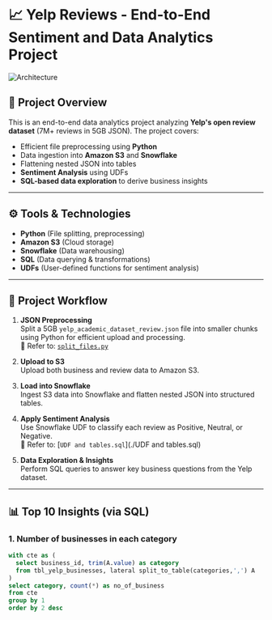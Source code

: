 # 📈 Yelp Reviews - End-to-End Sentiment and Data Analytics Project

![Architecture](./Screenshot%202025-05-15%20135011.png)

## 📌 Project Overview

This is an end-to-end data analytics project analyzing **Yelp's open review dataset** (7M+ reviews in 5GB JSON). The project covers:

- Efficient file preprocessing using **Python**
- Data ingestion into **Amazon S3** and **Snowflake**
- Flattening nested JSON into tables
- **Sentiment Analysis** using UDFs
- **SQL-based data exploration** to derive business insights

---

## ⚙️ Tools & Technologies

- **Python** (File splitting, preprocessing)
- **Amazon S3** (Cloud storage)
- **Snowflake** (Data warehousing)
- **SQL** (Data querying & transformations)
- **UDFs** (User-defined functions for sentiment analysis)

---

## 🔄 Project Workflow

1. **JSON Preprocessing**  
   Split a 5GB `yelp_academic_dataset_review.json` file into smaller chunks using Python for efficient upload and processing.  
   📁 Refer to: [`split_files.py`](./split_files.py)

2. **Upload to S3**  
   Upload both business and review data to Amazon S3.

3. **Load into Snowflake**  
   Ingest S3 data into Snowflake and flatten nested JSON into structured tables.

4. **Apply Sentiment Analysis**  
   Use Snowflake UDF to classify each review as Positive, Neutral, or Negative.  
   📁 Refer to: [`UDF and tables.sql`](./UDF and tables.sql)

5. **Data Exploration & Insights**  
   Perform SQL queries to answer key business questions from the Yelp dataset.

---

## 📊 Top 10 Insights (via SQL)

### 1. Number of businesses in each category
```sql
with cte as (
  select business_id, trim(A.value) as category
  from tbl_yelp_businesses, lateral split_to_table(categories,',') A
)
select category, count(*) as no_of_business
from cte
group by 1
order by 2 desc
```
